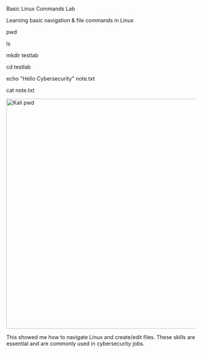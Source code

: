 Basic Linux Commands Lab

Learning basic navigation & file commands in Linux

pwd

ls

mkdir testlab

cd testlab

echo "Hello Cybersecurity" note.txt

cat note.txt

<img width="792" height="612" alt="Kali pwd" src="https://github.com/user-attachments/assets/f21826fa-9690-446a-8541-c05ce281204d" />

This showed me how to navigate Linux and create/edit files. These skills are essential and are commonly used in cybersecurity jobs.
